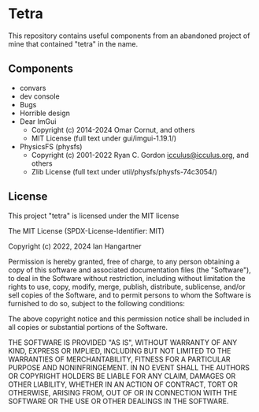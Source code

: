 # Tetra

This repository contains useful components from an abandoned project of mine that contained "tetra" in the name.

## Components

- convars
- dev console
- Bugs
- Horrible design
- Dear ImGui
  - Copyright (c) 2014-2024 Omar Cornut, and others
  - MIT License (full text under gui/imgui-1.19.1/)
- PhysicsFS (physfs)
  - Copyright (c) 2001-2022 Ryan C. Gordon <icculus@icculus.org>, and others
  - Zlib License (full text under util/physfs/physfs-74c3054/)

## License

This project "tetra" is licensed under the MIT license

The MIT License (SPDX-License-Identifier: MIT)

Copyright (c) 2022, 2024 Ian Hangartner <icrashstuff at outlook dot com>

Permission is hereby granted, free of charge, to any person obtaining a
copy of this software and associated documentation files (the "Software"),
to deal in the Software without restriction, including without limitation
the rights to use, copy, modify, merge, publish, distribute, sublicense,
and/or sell copies of the Software, and to permit persons to whom the
Software is furnished to do so, subject to the following conditions:

The above copyright notice and this permission notice shall be included in
all copies or substantial portions of the Software.

THE SOFTWARE IS PROVIDED "AS IS", WITHOUT WARRANTY OF ANY KIND, EXPRESS OR
IMPLIED, INCLUDING BUT NOT LIMITED TO THE WARRANTIES OF MERCHANTABILITY,
FITNESS FOR A PARTICULAR PURPOSE AND NONINFRINGEMENT. IN NO EVENT SHALL THE
AUTHORS OR COPYRIGHT HOLDERS BE LIABLE FOR ANY CLAIM, DAMAGES OR OTHER
LIABILITY, WHETHER IN AN ACTION OF CONTRACT, TORT OR OTHERWISE, ARISING
FROM, OUT OF OR IN CONNECTION WITH THE SOFTWARE OR THE USE OR OTHER
DEALINGS IN THE SOFTWARE.
